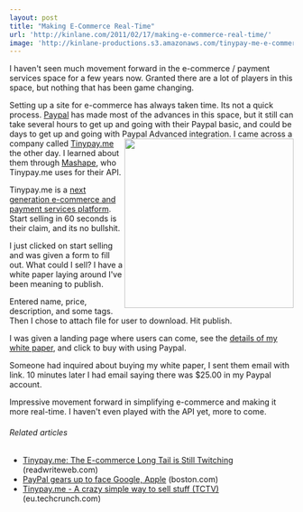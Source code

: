 ```yaml
---
layout: post
title: "Making E-Commerce Real-Time"
url: 'http://kinlane.com/2011/02/17/making-e-commerce-real-time/'
image: 'http://kinlane-productions.s3.amazonaws.com/tinypay-me-e-commerce.png'
---
```


I haven't seen much movement forward in the e-commerce / payment services space for a few years now. Granted there are a lot of players in this space, but nothing that has been game changing.

Setting up a site for e-commerce has always taken time. Its not a quick process. [Paypal][1] has made most of the advances in this space, but it still can take several hours to get up and going with their Paypal basic, and could be days to get up and going with Paypal Advanced integration. [<img class="c1" src="http://kinlane-productions.s3.amazonaws.com/tinypay-me-e-commerce.png" alt="" width="300" align="right" />][2] I came across a company called [Tinypay.me][3] the other day. I learned about them through [Mashape][4], who Tinypay.me uses for their API.

Tinypay.me is a [next generation e-commerce and payment services platform][3]. Start selling in 60 seconds is their claim, and its no bullshit.

I just clicked on start selling and was given a form to fill out. What could I sell? I have a white paper laying around I've been meaning to publish.

Entered name, price, description, and some tags. Then I chose to attach file for user to download. Hit publish.

I was given a landing page where users can come, see the [details of my white paper][2], and click to buy with using Paypal.

Someone had inquired about buying my white paper, I sent them email with link. 10 minutes later I had email saying there was $25.00 in my Paypal account.

Impressive movement forward in simplifying e-commerce and making it more real-time. I haven't even played with the API yet, more to come.

######  Related articles

  * [Tinypay.me: The E-commerce Long Tail is Still Twitching][5] (readwriteweb.com)
  * [PayPal gears up to face Google, Apple][6] (boston.com)
  * [Tinypay.me - A crazy simple way to sell stuff (TCTV)][7] (eu.techcrunch.com)

   [1]: http://www.paypal.com
   [2]: http://tinypay.me/~R0Tfj3i
   [3]: http://tinypay.me/
   [4]: http://www.mashape.com
   [5]: http://www.readwriteweb.com/archives/tinypayme_the_e-commerce_long_tail_is_still_twitching.php
   [6]: http://www.boston.com/business/technology/articles/2011/02/10/paypal_gears_up_to_face_google_apple/?rss_id=Top%20Stories
   [7]: http://eu.techcrunch.com/2010/12/23/tinypay-me-a-crazy-simple-way-to-sell-stuff-tctv/
